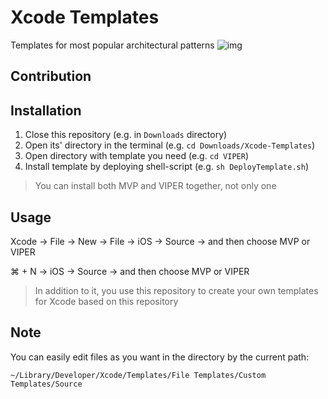 # Xcode Templates 
Templates for most popular architectural patterns
<img alt="img" src="https://user-images.githubusercontent.com/60363270/179457060-0480c9c8-5de4-4eda-bfb9-c6192a192b7e.png">

## Contribution


## Installation
1. Close this repository (e.g. in `Downloads` directory)
2. Open its' directory in the terminal (e.g. `cd Downloads/Xcode-Templates`)
3. Open directory with template you need (e.g. `cd VIPER`)
4. Install template by deploying shell-script (e.g. `sh DeployTemplate.sh`)

> You can install both MVP and VIPER together, not only one

## Usage
Xcode -> File -> New -> File -> iOS -> Source -> and then choose MVP or VIPER

⌘ + N -> iOS -> Source -> and then choose MVP or VIPER

> In addition to it, you use this repository to create your own templates for Xcode based on this repository

## Note
You can easily edit files as you want in the directory by the current path:
```
~/Library/Developer/Xcode/Templates/File Templates/Custom Templates/Source
```
